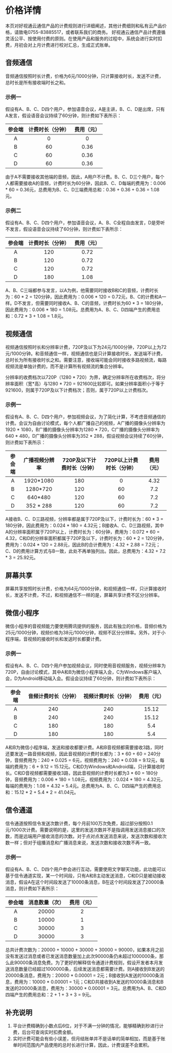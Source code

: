 
# 价格详情
本页对好视通云通信产品的计费规则进行详细阐述，其他计费细则和私有云产品价格，请致电0755-83885517，或者联系我们的商务。
好视通云通信产品计费遵循灵活公平、按使用付费的原则。在使用产品和服务的过程中，系统会进行实时扣费，月初会对上月计费进行校对汇总，生成正式账单。

## 音频通信

音频通信按照时长计费，价格为6元/1000分钟，只计算接收时长，发送不计费，总时长是所有接收端时长之和。


### 示例一
假设有A、B、C、D四个用户，参加语音会议，A是主讲，B、C、D是出席，只有A发言，假设语音会议持续了60分钟，则计费如下表所示：

| 参会端 | 计费时长（分钟） | 费用（元） |
| :-: | :-: | :-: |
| A | 0 | 0 |
| B | 60 |  0.36 |
| C | 60 |  0.36 |
| D | 60 |  0.36 |

由于A不需要接收其他端的音频，因此，A用户不计费。B、C、D三个用户，每个人都需要接收A的音频，计费时长为60分钟，因此B、C、D每端的费用为：0.006 * 60 = 0.36元，总费用为B、C、D三端费用总和：0.36 + 0.36 + 0.36 = 1.08元。

### 示例二
假设有A、B、C、D四个用户，参加语音会议，A、B、C全程自由发言，D是旁听不发言，假设语音会议持续了60分钟，则计费如下表所示：

| 参会端 | 计费时长（分钟） | 费用（元） |
| :-: | :-: | :-: |
| A | 120 | 0.72 |
| B | 120 | 0.72 |
| C | 120 | 0.72 |
| D | 180 | 1.08 |

A、B、C三端都参与发言，以A为例，他需要同时接收B和C的音频，计费时长为：60 * 2 = 120分钟，因此费用为：0.006 * 120 = 0.72元，B、C的计费和A一样。D不发言，但需要同时接收A、B、C的音频，计费时长为60 * 3 = 180分钟，因此费用为：0.006 * 180 = 1.08元。总费用为A、B、C、D四端产生的费用总和：0.72 * 3 + 1.08 = 1.8元。

## 视频通信
视频通信按照时长和分辨率计费，720P及以下为24元/1000分钟，720P以上为72元/1000分钟。和音频通信一样，视频通信也是只计算接收时长，发送端不计费，总时长为所有接收时长之和。需要注意，接收端可能会同时接收多路视频流，每路视频流是单独计费的，而不是计算所有视频流的集合分辨率。

分辨率的收费档次以720P（1280 * 720）为界，确定分辨率所在收费档次，将分辨率面积（宽*高）与1280 * 720 = 921600比较即可。如果分辨率面积小于等于921600，则属于720P及以下计费档次；否则，属于720P以上计费档次。

### 示例一

假设有A、B、C、D四个用户，参加视频会议，为了简化计算，不考虑音频通信的计费。会议为自由讨论模式，每个人都广播自己的视频，A广播的摄像头分辨率为1920 * 1080，B广播的摄像头分辨率为1280 * 720，C广播的摄像头分辨率为640 * 480，D广播的摄像头分辨率为352 * 288，假设视频会议持续了60分钟，则计费如下表所示：

| 参会端 | 广播视频分辨率 | 720P及以下计费时长（分钟） | 720P以上计费时长（分钟） | 费用（元） |
| :-: | :-: | :-: | :-: | :-: |
| A | 1920*1080 | 180 | 0 | 4.32 |
| B | 1280*720 | 120 | 60 | 7.2 |
| C | 640*480 | 120 | 60 | 7.2 |
| D | 352 * 288 | 120 | 60 | 7.2 |

A接收B、C、D三路视频，分辨率都是属于720P及以下，计费时长为：60 * 3 = 180分钟，因此费用为：0.024 * 180 = 4.32元；B接收A、C、D三路视频，其中A的分辨率面积属于720P以上，计费时长为：60分钟，费用为：0.072 * 60 = 4.32，C和D的分辨率面积都属于720P及以下，计费时长为：60 * 2 = 120分钟，费用为：0.024 * 120 = 2.88元，因此B的合计费用为：4.32 + 2.88 = 7.2元；C、D的费用计算方式与B一致，此处不再单独列出。因此，总费用为：4.32 + 7.2 * 3 = 25.92元。  


## 屏幕共享
屏幕共享按照时长计费，价格为64元/1000分钟，和视频通信一样，只计算接收时长，发送不计费，不过，和视频通信不一样的是，屏幕共享计费不区分分辨率。

## 微信小程序
微信小程序的音视频能力要使用腾讯提供的服务，因此有独立的价格，音频价格为25元/1000分钟，视频价格为38元/1000分钟，视频不区分分辨率。另外，对于小程序端，音视频的接收时长和发送时长都要计费。

### 示例一
假设有A、B、C、D四个用户参加视频会议，同时使用音视频服务，视频分辨率为720P，自由讨论模式，其中A和B为微信小程序端入会，C为Windows客户端入会，D为Android移动端入会。假设会议持续了60分钟，则计费如下表所示：

| 参会端 | 音频计费时长（分钟） | 视频计费时长（分钟） | 费用（元） |
| :-: | :-: | :-: | :-: |
| A | 240 | 240 | 15.12 |
| B | 240 | 240 | 15.12 |
| C | 180 | 180 | 5.4 |
| D | 180 | 180 | 5.4 |

A和B为微信小程序端，发送和接收都要计费。A和B音视频都需要接收3路，同时还要发送一路音频和视频，因此音视频的计费时长都为：3 * 60 + 60 = 240分钟，音频费用为：240 * 0.025 = 6元，视频费用为：240 * 0.038 = 9.12元，每端的费用为：6 + 9.12 = 15.12元。C和D为Windows和Android端，只计算接收时长。C和D音视频都需要接收3路，因此音视频的计费时长都为3 * 60 = 180分钟，音频费用为：0.006 * 180 = 1.08元，视频费用为：0.024 * 180 = 4.32元，每端的费用为：1.08 + 4.32 = 5.4元。总费用为A、B、C、D四端产生的费用总和：15.12 * 2 + 5.4 * 2 = 41.04元。

## 信令通道
信令通道按照信令发送次数计费，每个月前100万次免费，超过部分按照0.1元/1000次计费。需要说明的是，这里的发送次数并不是指调用发送消息接口的次数，而是远端用户接收消息的次数。对于点对点发送消息来说，发送次数和接收次数一样；但对于组播消息和广播消息来说，发送次数和接收次数不再一致。

### 示例一
假设有A、B、C、D四个用户参会进行互动，需要使用文字聊天功能，此功能可以基于信令通道实现，某一个时间段，只有A和B主动发送消息，C和D只是被动接收消息，假设A在这个时间段发送了10000条消息，B在这个时间段发送了20000条消息，则计费如下表所示：

| 参会端 | 消息数量（次） | 费用（元） |
| :-: | :-: | :-: |
| A | 20000 | 2 |
| B | 10000 | 1 |
| C | 30000 | 3 |
| D | 30000 | 3 |

总共计费次数为：20000 + 10000 + 30000 + 30000 = 90000，如果本月之前没有发送过消息或者已发送消息数量加上此次90000条仍未超过1000000条，那么此90000条消息免费。为了更好的解释信令通道计费规则，假设开发者本月发送消息数量已经超过1000000条，后续发送消息都需要计费。则A接收到B发送的20000条消息，费用为：20000 * 0.00001 = 2元；B接收到A发送的10000条消息，费用为：10000 * 0.00001 = 1元；C和D共接收到A发送的10000条消息和B发送的20000条消息，费用为：30000 * 0.00001 = 3元。总费用为A、B、C和D四端产生的费用总和：2 + 1 + 3 + 3 = 9元。

## 补充说明
1. 平台计费精确到小数点后6位，对于不满一分钟的情况，能够精确到秒进行计费，后台可查询实时扣费金额。
2. 实时计费可能会有些小误差，但月结账单并不是话单的简单相加，而是基于账单时间范围内产品使用的总时长进行计算，因此，计费误差不会累积。